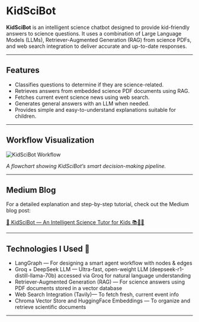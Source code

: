 
# KidSciBot

**KidSciBot** is an intelligent science chatbot designed to provide kid-friendly answers to science questions. It uses a combination of Large Language Models (LLMs), Retriever-Augmented Generation (RAG) from science PDFs, and web search integration to deliver accurate and up-to-date responses.

---

## Features

- Classifies questions to determine if they are science-related.
- Retrieves answers from embedded science PDF documents using RAG.
- Fetches current event science news using web search.
- Generates general answers with an LLM when needed.
- Provides simple and easy-to-understand explanations suitable for children.

---

## Workflow Visualization

![KidSciBot Workflow](/Flowchart_KidSciBot.png)

*A flowchart showing KidSciBot’s smart decision-making pipeline.*

---

## Medium Blog

For a detailed explanation and step-by-step tutorial, check out the Medium blog post:

[🚀 KidSciBot — An Intelligent Science Tutor for Kids 📚🧒🔬](https://medium.com/@admane.ankita/kidscibot-an-intelligent-science-tutor-for-kids-327a73a81159)

---

## Technologies I Used 🔧

* LangGraph — For designing a smart agent workflow with nodes & edges
* Groq + DeepSeek LLM — Ultra-fast, open-weight LLM (deepseek-r1-distill-llama-70b) accessed via Groq for natural language understanding
* Retriever-Augmented Generation (RAG) — For science answers using PDF documents stored in a vector database
* Web Search Integration (Tavily)— To fetch fresh, current event info
* Chroma Vector Store and HuggingFace Embeddings — To organize and retrieve scientific documents

---
